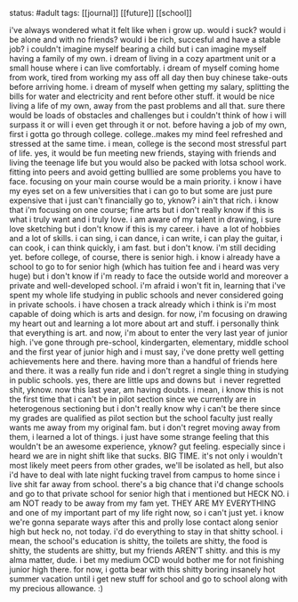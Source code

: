 status: #adult 
tags: [[journal]] [[future]] [[school]] 

i've always wondered what it felt like when i grow up. would i suck? would i be alone and with no friends? would i be rich, succesful and have a stable job? i couldn't imagine myself bearing a child but i can imagine myself having a family of my own. i dream of living in a cozy apartment unit or a small house where i can live comfortably. i dream of myself coming home from work, tired from working my ass off all day then buy chinese take-outs before arriving home. i dream of myself when getting my salary, splitting the bills for water and electricity and rent before other stuff. it would be nice living a life of my own, away from the past problems and all that. sure there would be loads of obstacles and challenges but i couldn't think of how i will surpass it or will i even get through it or not. before having a job of my own, first i gotta go through college. college..makes my mind feel refreshed and stressed at the same time. i mean, college is the second most stressful part of life. yes, it would be fun meeting new friends, staying with friends and living the teenage life but you would also be packed with lotsa school work. fitting into peers and avoid getting bulllied are some problems you have to face. focusing on your main course would be a main priority. i know i have my eyes set on a few universities that i can go to but some are just pure expensive that i just can't financially go to, yknow? i ain't that rich. i know that i'm focusing on one course; fine arts but i don't really know if this is what i truly want and i truly love. i am aware of my talent in drawing, i sure love sketching but i don't know if this is my career. i have  a lot of hobbies and a lot of skills. i can sing, i can dance, i can write, i can play the guitar, i can cook, i can think quickly, i am fast. but i don't know. i'm still deciding yet. before college, of course, there is senior high. i know i already have a school to go to for senior high (which has tuition fee and i heard was very huge) but i don't know if i'm ready to face the outside world and moreover a private and well-developed school. i'm afraid i won't fit in, learning that i've spent my whole life studying in public schools and never considered going in private schools. i have chosen a track already which i think is i'm most capable of doing which is arts and design. for now, i'm focusing on drawing my heart out and learning a lot more about art and stuff. i personally think that everything is art. and now, i'm about to enter the very last year of junior high. i've gone through pre-school, kindergarten, elementary, middle school and the first year of junior high and i must say, i've done pretty well getting achievements here and there. having more than a handful of friends here and there. it was a really fun ride and i don't regret a single thing in studying in public schools. yes, there are little ups and downs but  i never regretted shit, yknow. now this last year, am having doubts. i mean, i know this is not the first time that i can't be in pilot section since we currently are in heterogenous sectioning but i don't really know why i can't be there since my grades are qualified as pilot section but the school faculty just really wants me away from my original fam. but i don't regret moving away from them, i learned a lot of things. i just have some strange feeling that this wouldn't be an awesome experience, yknow? gut feeling. especially since i heard we are in night shift like that sucks. BIG TIME. it's not only i wouldn't most likely meet peers from other grades, we'll be isolated as hell, but also i'd have to deal with late night fucking travel from campus to home since i live shit far away from school. there's a big chance that i'd change schools and go to that private school for senior high that i mentioned but HECK NO. i am NOT ready to be away from my fam yet. THEY ARE MY EVERYTHING and one of my important part of my life right now, so i can't just yet. i know we're gonna separate ways after this and prolly lose contact along senior high but heck no, not today. i'd do everything to stay in that shitty school. i mean, the school's education is shitty, the toilets are shitty, the food is shitty, the students are shitty, but my friends AREN'T shitty. and this is my alma matter, dude. i bet my medium OCD would bother me for not finishing junior high there. for now, i gotta bear with this shitty boring insanely hot summer vacation until i get new stuff for school and go to school along with my precious allowance. :)